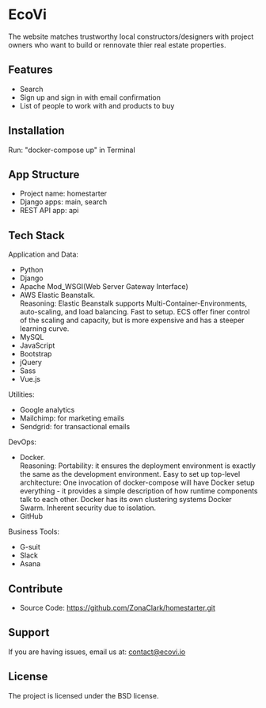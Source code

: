 # EcoVi

The website matches trustworthy local constructors/designers with project owners who want to build or rennovate thier real estate properties.

Features
------------

- Search
- Sign up and sign in with email confirmation
- List of people to work with and products to buy

Installation
------------

Run: "docker-compose up" in Terminal

App Structure
------------

* Project name: homestarter
* Django apps: main, search
* REST API app: api



Tech Stack
------------
Application and Data:
- Python
- Django
- Apache Mod_WSGI(Web Server Gateway Interface)
- AWS Elastic Beanstalk.  
Reasoning: Elastic Beanstalk supports Multi-Container-Environments, auto-scaling, and load balancing. Fast to setup. ECS offer finer control of the scaling and capacity, but is more expensive and has a steeper learning curve.
- MySQL
- JavaScript
- Bootstrap
- jQuery
- Sass
- Vue.js

Utilities:
- Google analytics
- Mailchimp: for marketing emails
- Sendgrid: for transactional emails

DevOps:
- Docker.  
Reasoning: Portability: it ensures the deployment environment is exactly the same as the development environment. Easy to set up top-level architecture: One invocation of docker-compose will have Docker setup everything - it provides a simple description of how runtime components talk to each other. Docker has its own clustering systems Docker Swarm. Inherent security due to isolation.
- GitHub

Business Tools:
- G-suit
- Slack
- Asana

Contribute
------------

- Source Code: https://github.com/ZonaClark/homestarter.git

Support
------------

If you are having issues, email us at: contact@ecovi.io

License
------------

The project is licensed under the BSD license.
